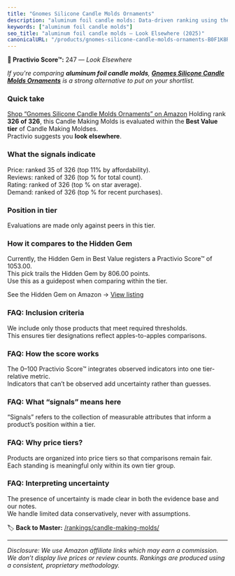 ```yaml
---
title: "Gnomes Silicone Candle Molds Ornaments"
description: "aluminum foil candle molds: Data-driven ranking using the Practivio Score™. Positioned by quality, value, demand, findability, momentum."
keywords: ["aluminum foil candle molds"]
seo_title: "aluminum foil candle molds — Look Elsewhere (2025)"
canonicalURL: "/products/gnomes-silicone-candle-molds-ornaments-B0F1K8RBPX/"
---
```


**🚫 Practivio Score™:** 247 — _Look Elsewhere_


*If you're comparing **aluminum foil candle molds**, **[Gnomes Silicone Candle Molds Ornaments](https://www.amazon.com/dp/B0F1K8RBPX?tag=practivio-20)** is a strong alternative to put on your shortlist.*
### Quick take
[Shop “Gnomes Silicone Candle Molds Ornaments” on Amazon](https://www.amazon.com/dp/B0F1K8RBPX?tag=practivio-20)
Holding rank **326 of 326**, this Candle Making Molds is evaluated within the **Best Value tier** of Candle Making Moldses.  
Practivio suggests you **look elsewhere**.

### What the signals indicate
Price: ranked 35 of 326 (top 11% by affordability).  
Reviews: ranked  of 326 (top % for total count).  
Rating: ranked  of 326 (top % on star average).  
Demand: ranked  of 326 (top % for recent purchases).

### Position in tier
Evaluations are made only against peers in this tier.

### How it compares to the Hidden Gem
Currently, the Hidden Gem in Best Value registers a Practivio Score™ of 1053.00.  
This pick trails the Hidden Gem by 806.00 points.  
Use this as a guidepost when comparing within the tier.  

See the Hidden Gem on Amazon → [View listing](https://www.amazon.com/dp/B07PM3XRXY?tag=practivio-20)

### FAQ: Inclusion criteria
We include only those products that meet required thresholds.  
This ensures tier designations reflect apples-to-apples comparisons.

### FAQ: How the score works
The 0–100 Practivio Score™ integrates observed indicators into one tier-relative metric.  
Indicators that can’t be observed add uncertainty rather than guesses.

### FAQ: What “signals” means here
“Signals” refers to the collection of measurable attributes that inform a product’s position within a tier.

### FAQ: Why price tiers?
Products are organized into price tiers so that comparisons remain fair.  
Each standing is meaningful only within its own tier group.

### FAQ: Interpreting uncertainty
The presence of uncertainty is made clear in both the evidence base and our notes.  
We handle limited data conservatively, never with assumptions.


🏷️ **Back to Master:** [/rankings/candle-making-molds/](/rankings/candle-making-molds/)

---
_Disclosure: We use Amazon affiliate links which may earn a commission. We don’t display live prices or review counts. Rankings are produced using a consistent, proprietary methodology._
